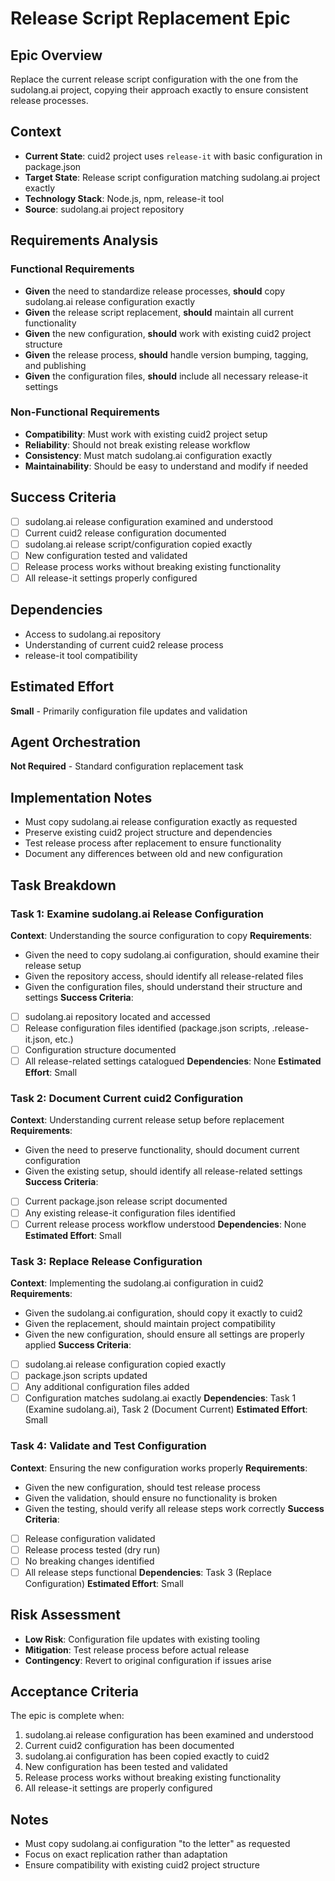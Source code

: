 # Release Script Replacement Epic

## Epic Overview

Replace the current release script configuration with the one from the sudolang.ai project, copying their approach exactly to ensure consistent release processes.

## Context

- **Current State**: cuid2 project uses `release-it` with basic configuration in package.json
- **Target State**: Release script configuration matching sudolang.ai project exactly
- **Technology Stack**: Node.js, npm, release-it tool
- **Source**: sudolang.ai project repository

## Requirements Analysis

### Functional Requirements

- **Given** the need to standardize release processes, **should** copy sudolang.ai release configuration exactly
- **Given** the release script replacement, **should** maintain all current functionality
- **Given** the new configuration, **should** work with existing cuid2 project structure
- **Given** the release process, **should** handle version bumping, tagging, and publishing
- **Given** the configuration files, **should** include all necessary release-it settings

### Non-Functional Requirements

- **Compatibility**: Must work with existing cuid2 project setup
- **Reliability**: Should not break existing release workflow
- **Consistency**: Must match sudolang.ai configuration exactly
- **Maintainability**: Should be easy to understand and modify if needed

## Success Criteria

- [ ] sudolang.ai release configuration examined and understood
- [ ] Current cuid2 release configuration documented
- [ ] sudolang.ai release script/configuration copied exactly
- [ ] New configuration tested and validated
- [ ] Release process works without breaking existing functionality
- [ ] All release-it settings properly configured

## Dependencies

- Access to sudolang.ai repository
- Understanding of current cuid2 release process
- release-it tool compatibility

## Estimated Effort

**Small** - Primarily configuration file updates and validation

## Agent Orchestration

**Not Required** - Standard configuration replacement task

## Implementation Notes

- Must copy sudolang.ai release configuration exactly as requested
- Preserve existing cuid2 project structure and dependencies
- Test release process after replacement to ensure functionality
- Document any differences between old and new configuration

## Task Breakdown

### Task 1: Examine sudolang.ai Release Configuration

**Context**: Understanding the source configuration to copy
**Requirements**:

- Given the need to copy sudolang.ai configuration, should examine their release setup
- Given the repository access, should identify all release-related files
- Given the configuration files, should understand their structure and settings
  **Success Criteria**:
- [ ] sudolang.ai repository located and accessed
- [ ] Release configuration files identified (package.json scripts, .release-it.json, etc.)
- [ ] Configuration structure documented
- [ ] All release-related settings catalogued
      **Dependencies**: None
      **Estimated Effort**: Small

### Task 2: Document Current cuid2 Configuration

**Context**: Understanding current release setup before replacement
**Requirements**:

- Given the need to preserve functionality, should document current configuration
- Given the existing setup, should identify all release-related settings
  **Success Criteria**:
- [ ] Current package.json release script documented
- [ ] Any existing release-it configuration files identified
- [ ] Current release process workflow understood
      **Dependencies**: None
      **Estimated Effort**: Small

### Task 3: Replace Release Configuration

**Context**: Implementing the sudolang.ai configuration in cuid2
**Requirements**:

- Given the sudolang.ai configuration, should copy it exactly to cuid2
- Given the replacement, should maintain project compatibility
- Given the new configuration, should ensure all settings are properly applied
  **Success Criteria**:
- [ ] sudolang.ai release configuration copied exactly
- [ ] package.json scripts updated
- [ ] Any additional configuration files added
- [ ] Configuration matches sudolang.ai exactly
      **Dependencies**: Task 1 (Examine sudolang.ai), Task 2 (Document Current)
      **Estimated Effort**: Small

### Task 4: Validate and Test Configuration

**Context**: Ensuring the new configuration works properly
**Requirements**:

- Given the new configuration, should test release process
- Given the validation, should ensure no functionality is broken
- Given the testing, should verify all release steps work correctly
  **Success Criteria**:
- [ ] Release configuration validated
- [ ] Release process tested (dry run)
- [ ] No breaking changes identified
- [ ] All release steps functional
      **Dependencies**: Task 3 (Replace Configuration)
      **Estimated Effort**: Small

## Risk Assessment

- **Low Risk**: Configuration file updates with existing tooling
- **Mitigation**: Test release process before actual release
- **Contingency**: Revert to original configuration if issues arise

## Acceptance Criteria

The epic is complete when:

1. sudolang.ai release configuration has been examined and understood
2. Current cuid2 configuration has been documented
3. sudolang.ai configuration has been copied exactly to cuid2
4. New configuration has been tested and validated
5. Release process works without breaking existing functionality
6. All release-it settings are properly configured

## Notes

- Must copy sudolang.ai configuration "to the letter" as requested
- Focus on exact replication rather than adaptation
- Ensure compatibility with existing cuid2 project structure
